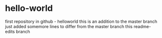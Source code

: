 # hello-world
first repository in github - helloworld
this is an addition to the master branch 
just added somemore lines to differ from the master branch
this readme-edits branch
